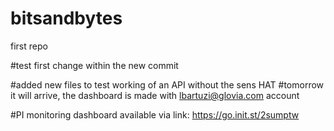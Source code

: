 # bitsandbytes
first repo

#test first change within the new commit

#added new files to test working of an API without the sens HAT
#tomorrow it will arrive, the dashboard is made with lbartuzi@glovia.com account 

#PI monitoring dashboard available via link: https://go.init.st/2sumptw
